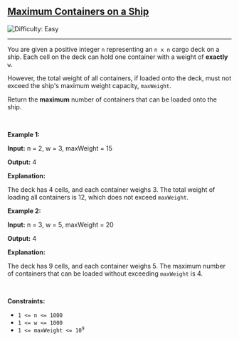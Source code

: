 <h2><a href="https://leetcode.com/problems/maximum-containers-on-a-ship">Maximum Containers on a Ship</a></h2> <img src='https://img.shields.io/badge/Difficulty-Easy-brightgreen' alt='Difficulty: Easy' /><hr><p>You are given a positive integer <code>n</code> representing an <code>n x n</code> cargo deck on a ship. Each cell on the deck can hold one container with a weight of <strong>exactly</strong> <code>w</code>.</p>

<p>However, the total weight of all containers, if loaded onto the deck, must not exceed the ship&#39;s maximum weight capacity, <code>maxWeight</code>.</p>

<p>Return the <strong>maximum</strong> number of containers that can be loaded onto the ship.</p>

<p>&nbsp;</p>
<p><strong class="example">Example 1:</strong></p>

<div class="example-block">
<p><strong>Input:</strong> <span class="example-io">n = 2, w = 3, maxWeight = 15</span></p>

<p><strong>Output:</strong> 4</p>

<p><strong>Explanation: </strong></p>

<p>The deck has 4 cells, and each container weighs 3. The total weight of loading all containers is 12, which does not exceed <code>maxWeight</code>.</p>
</div>

<p><strong class="example">Example 2:</strong></p>

<div class="example-block">
<p><strong>Input:</strong> <span class="example-io">n = 3, w = 5, maxWeight = 20</span></p>

<p><strong>Output:</strong> <span class="example-io">4</span></p>

<p><strong>Explanation: </strong></p>

<p>The deck has 9 cells, and each container weighs 5. The maximum number of containers that can be loaded without exceeding <code>maxWeight</code> is 4.</p>
</div>

<p>&nbsp;</p>
<p><strong>Constraints:</strong></p>

<ul>
	<li><code>1 &lt;= n &lt;= 1000</code></li>
	<li><code>1 &lt;= w &lt;= 1000</code></li>
	<li><code>1 &lt;= maxWeight &lt;= 10<sup>9</sup></code></li>
</ul>
